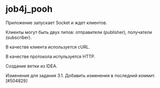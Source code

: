 # job4j_pooh

Приложение запускает Socket и ждет клиентов.

Клиенты могут быть двух типов: отправители (publisher), получатели (subscriber).

В качестве клиента используется cURL.

В качестве протокола испульзуется HTTP. 

Создание ветки из IDEA.

Изменения для задания
3.1. Добавить изменения в последний коммит. [#504829]